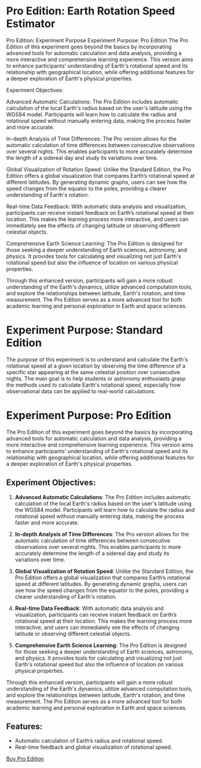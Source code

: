 # Pro Edition: Earth Rotation Speed Estimator

Pro Edition: Experiment Purpose
Experiment Purpose: Pro Edition
The Pro Edition of this experiment goes beyond the basics by incorporating advanced tools for automatic calculation and data analysis, providing a more interactive and comprehensive learning experience. This version aims to enhance participants' understanding of Earth's rotational speed and its relationship with geographical location, while offering additional features for a deeper exploration of Earth's physical properties.

Experiment Objectives:

Advanced Automatic Calculations: The Pro Edition includes automatic calculation of the local Earth's radius based on the user's latitude using the WGS84 model. Participants will learn how to calculate the radius and rotational speed without manually entering data, making the process faster and more accurate.

In-depth Analysis of Time Differences: The Pro version allows for the automatic calculation of time differences between consecutive observations over several nights. This enables participants to more accurately determine the length of a sidereal day and study its variations over time.

Global Visualization of Rotation Speed: Unlike the Standard Edition, the Pro Edition offers a global visualization that compares Earth’s rotational speed at different latitudes. By generating dynamic graphs, users can see how the speed changes from the equator to the poles, providing a clearer understanding of Earth's rotation.

Real-time Data Feedback: With automatic data analysis and visualization, participants can receive instant feedback on Earth’s rotational speed at their location. This makes the learning process more interactive, and users can immediately see the effects of changing latitude or observing different celestial objects.

Comprehensive Earth Science Learning: The Pro Edition is designed for those seeking a deeper understanding of Earth sciences, astronomy, and physics. It provides tools for calculating and visualizing not just Earth's rotational speed but also the influence of location on various physical properties.

Through this enhanced version, participants will gain a more robust understanding of the Earth's dynamics, utilize advanced computation tools, and explore the relationships between latitude, Earth's rotation, and time measurement. The Pro Edition serves as a more advanced tool for both academic learning and personal exploration in Earth and space sciences.


# Experiment Purpose: Standard Edition

The purpose of this experiment is to understand and calculate the Earth's rotational speed at a given location by observing the time difference of a specific star appearing at the same celestial position over consecutive nights. The main goal is to help students or astronomy enthusiasts grasp the methods used to calculate Earth's rotational speed, especially how observational data can be applied to real-world calculations.




# Experiment Purpose: Pro Edition

The Pro Edition of this experiment goes beyond the basics by incorporating advanced tools for automatic calculation and data analysis, providing a more interactive and comprehensive learning experience. This version aims to enhance participants' understanding of Earth's rotational speed and its relationship with geographical location, while offering additional features for a deeper exploration of Earth's physical properties.

## Experiment Objectives:
1. **Advanced Automatic Calculations**: The Pro Edition includes automatic calculation of the local Earth's radius based on the user's latitude using the WGS84 model. Participants will learn how to calculate the radius and rotational speed without manually entering data, making the process faster and more accurate.

2. **In-depth Analysis of Time Differences**: The Pro version allows for the automatic calculation of time differences between consecutive observations over several nights. This enables participants to more accurately determine the length of a sidereal day and study its variations over time.

3. **Global Visualization of Rotation Speed**: Unlike the Standard Edition, the Pro Edition offers a global visualization that compares Earth’s rotational speed at different latitudes. By generating dynamic graphs, users can see how the speed changes from the equator to the poles, providing a clearer understanding of Earth's rotation.

4. **Real-time Data Feedback**: With automatic data analysis and visualization, participants can receive instant feedback on Earth’s rotational speed at their location. This makes the learning process more interactive, and users can immediately see the effects of changing latitude or observing different celestial objects.

5. **Comprehensive Earth Science Learning**: The Pro Edition is designed for those seeking a deeper understanding of Earth sciences, astronomy, and physics. It provides tools for calculating and visualizing not just Earth's rotational speed but also the influence of location on various physical properties.

Through this enhanced version, participants will gain a more robust understanding of the Earth's dynamics, utilize advanced computation tools, and explore the relationships between latitude, Earth's rotation, and time measurement. The Pro Edition serves as a more advanced tool for both academic learning and personal exploration in Earth and space sciences.





## Features:
- Automatic calculation of Earth’s radius and rotational speed.
- Real-time feedback and global visualization of rotational speed.

[Buy Pro Edition](https://gumroad.com/l/pro-edition)
